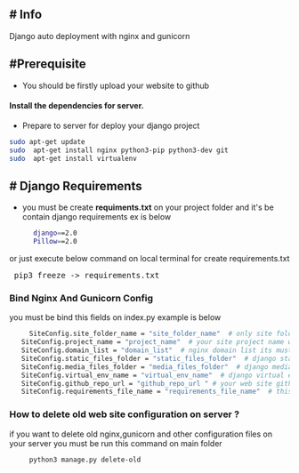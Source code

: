 ## # Info
Django auto deployment with nginx and gunicorn
## #Prerequisite
 - You should be firstly upload your website to github


#### Install the dependencies for server.
 - Prepare to server for deploy your django project
```sh
sudo apt-get update
sudo  apt-get install nginx python3-pip python3-dev git
sudo  apt-get install virtualenv
```

## # Django Requirements
- you must be create **requiments.txt** on your project folder and it's be contain 
 django requirements ex is below
 ```sh
       django==2.0
       Pillow==2.0
```
or just execute below command on local terminal for create requirements.txt
<pre>
 pip3 freeze -> requirements.txt
</pre>
### Bind Nginx And Gunicorn Config
you must be bind this fields on index.py example is below
 ```sh
      SiteConfig.site_folder_name = "site_folder_name"  # only site folder name ex: autoDeployDjango
    SiteConfig.project_name = "project_name"  # your site project name when created django-admin startproject mysite
    SiteConfig.domain_list = "domain_list"  # nginx domain list its must be string and 1 space each domain ex:"mydomain.com www.mydomain.com"
    SiteConfig.static_files_folder = "static_files_folder"  # django static file folder name ex:"staticfiles"
    SiteConfig.media_files_folder = "media_files_folder"  # django media file folder name ex:"media"
    SiteConfig.virtual_env_name = "virtual_env_name"  # django virtual environment  file folder name ex:"venv"
    SiteConfig.github_repo_url = "github_repo_url " # your web site github repo url  ex : "https://github.com/your_username/your_repo_url.git"
    SiteConfig.requirements_file_name = "requirements_file_name"  # this required for package requirements ex:"requirements.txt"
```

### How to delete old web site configuration on server ?
if you want to delete old nginx,gunicorn and other configuration  files on your server you must be run this command on 
main folder

 ```sh
      python3 manage.py delete-old
```

 
